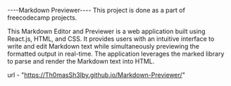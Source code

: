 ----Markdown Previewer----
This project is done as a part of freecodecamp projects.

This Markdown Editor and Previewer is a web application built using React.js, HTML, and CSS. It provides users with an intuitive interface to write and edit Markdown text while simultaneously previewing the formatted output in real-time. The application leverages the marked library to parse and render the Markdown text into HTML.

url - "https://Th0masSh3lby.github.io/Markdown-Previewer/"
